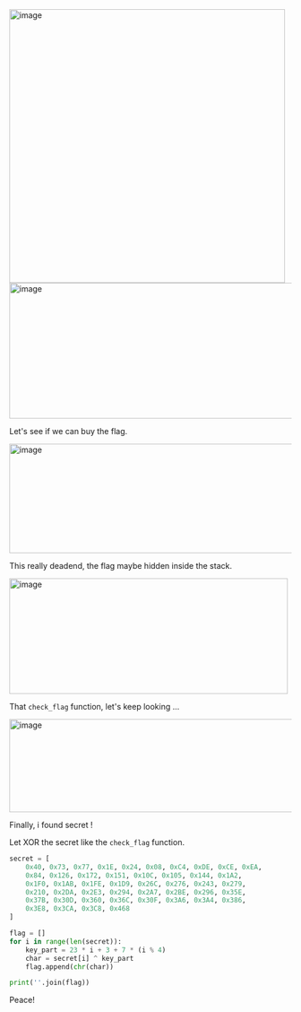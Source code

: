 <img width="492" height="488" alt="image" src="https://github.com/user-attachments/assets/7cf5a170-9196-4b40-ac0d-d3ae6895c11d" />  

<img width="655" height="242" alt="image" src="https://github.com/user-attachments/assets/e65d4325-82d7-46e0-9b32-e5674bdb9285" />  

Let's see if we can buy the flag.  

<img width="684" height="195" alt="image" src="https://github.com/user-attachments/assets/e871bfa0-0901-4207-9b9a-3d06e70f75df" />  

This really deadend, the flag maybe hidden inside the stack.   

<img width="497" height="206" alt="image" src="https://github.com/user-attachments/assets/4a3751d8-3e60-4d09-840d-509af1af759c" />  

That `check_flag` function, let's keep looking ...  

<img width="997" height="166" alt="image" src="https://github.com/user-attachments/assets/c3290d5d-3c5b-4350-a34e-56c46738c568" />  

Finally, i found secret !  

Let XOR the secret like the `check_flag` function.   

```python
secret = [
    0x40, 0x73, 0x77, 0x1E, 0x24, 0x08, 0xC4, 0xDE, 0xCE, 0xEA,
    0x84, 0x126, 0x172, 0x151, 0x10C, 0x105, 0x144, 0x1A2,
    0x1F0, 0x1AB, 0x1FE, 0x1D9, 0x26C, 0x276, 0x243, 0x279,
    0x210, 0x2DA, 0x2E3, 0x294, 0x2A7, 0x2BE, 0x296, 0x35E,
    0x37B, 0x30D, 0x360, 0x36C, 0x30F, 0x3A6, 0x3A4, 0x386,
    0x3E8, 0x3CA, 0x3C8, 0x468
]

flag = []
for i in range(len(secret)):
    key_part = 23 * i + 3 + 7 * (i % 4)
    char = secret[i] ^ key_part
    flag.append(chr(char))

print(''.join(flag))
```

Peace!




